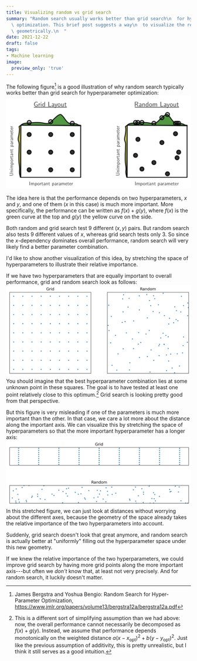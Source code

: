 ```yaml
---
title: Visualizing random vs grid search
summary: "Random search usually works better than grid search\n  for hyperparameter\
  \ optimization. This brief post suggests a way\n  to visualize the reason for this\
  \ geometrically.\n  "
date: 2021-12-22
draft: false
tags:
- Machine learning
image:
  preview_only: 'true'
---
```


The following figure[^1] is a good illustration of why random search
typically works better than grid search for hyperparameter optimization:
![](./random-vs-grid.png)

The idea here is that the performance depends on two hyperparameters,
$x$ and $y$, and one of them ($x$ in this case) is much more important.
More specifically, the performance can be written as $f(x) + g(y)$,
where $f(x)$ is the green curve at the top and $g(y)$ the yellow curve
on the side.

Both random and grid search test 9 different $(x, y)$ pairs. But random
search also tests 9 different values of $x$, whereas grid search tests only 3.
So since the $x$-dependency dominates overall performance, random search
will very likely find a better parameter combination.

I'd like to show another visualization of this idea,
by stretching the space of hyperparameters to illustrate their relative
importance.

If we have two hyperparameters that are equally important to overall
performance, grid and random search look as follows:
![](./uniform.png)
You should imagine that the best hyperparameter combination lies at some unknown
point in these squares. The goal is to have tested at least one point relatively
close to this optimum.[^2] Grid search is looking pretty good from that perspective.

But this figure is very misleading if one of the parameters is much more important
than the other. In that case, we care a lot more about the distance along
the important axis. We can visualize this by stretching the space of hyperparameters
so that the more important hyperparameter has a longer axis:
![](./stretched.png)
In this stretched figure, we can just look at distances without worrying
about the different axes, because the geometry of the space already takes
the relative importance of the two hyperparameters into account.

Suddenly, grid search doesn't look that great anymore, and random search is actually
better at "uniformly" filling out the hyperparameter space under this new geometry.

If we knew the relative importance of the two hyperparameters,
we could improve grid search by having more grid points along the more important
axis---but often we *don't* know that, at least not very precisely. And
for random search, it luckily doesn't matter.

[^1]: James Bergstra and Yoshua Bengio: Random Search for Hyper-Parameter Optimization, https://www.jmlr.org/papers/volume13/bergstra12a/bergstra12a.pdf

[^2]: This is a different sort of simplifying assumption
than we had above: now, the overall performance cannot necessarily be decomposed
as $f(x) + g(y)$. Instead, we assume that performance depends monotonically
on the weighted distance $a(x - x_{\text{opt}})^2 + b(y - y_{\text{opt}})^2$. Just like the previous assumption
of additivity, this is pretty unrealistic, but I think it still serves as
a good intuition.

